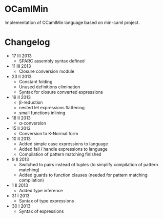OCamlMin
========

Implementation of OCamlMin language based on min-caml project.

Changelog
=========
* 17 III 2013
  * SPARC assembly syntax defined
* 11 III 2013
  * Closure conversion module
* 23 II 2013
  * Constant folding
  * Unused definitions elimination
  * Syntax for closure converted expressions
* 19 II 2013
  * β-reduction
  * nested let expressions flattening
  * small functions inlining
* 18 II 2013
  * α-conversion
* 15 II 2013
  * Conversion to K-Normal form
* 10 II 2013
  * Added simple case expressions to language
  * Added fail / handle expressions to language
  * Compilation of pattern matching finished
* 9 II 2013
  * Switched to pairs instead of tuples (to simplify compilation of pattern matching)
  * Added guards to function clauses (needed for pattern matching compilation)
* 1 II 2013
  * Added type inference
* 31 I 2013
  * Syntax of type expressions
* 30 I 2013
  * Syntax of expressions
